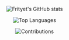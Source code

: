 <center>
  
![Frityet's GitHub stats](https://github-readme-stats.vercel.app/api?username=Frityet&count_private=true&show_icons=true&theme=dark&hide_title=true&show=reviews,discussions_started,discussions_answered,prs_merged,prs_merged_percentage) 

![Top Languages](https://github-readme-stats.vercel.app/api/top-langs/?username=Frityet&exclude_repo=frityet.github.io,ObjGTK4&theme=dark&hide=cmake,makefile,shaderlab,mathematica,hlsl)

![Contributions](https://activity-graph.herokuapp.com/graph?username=frityet&theme=github&hide_border=false&area=false)
  
</center>
